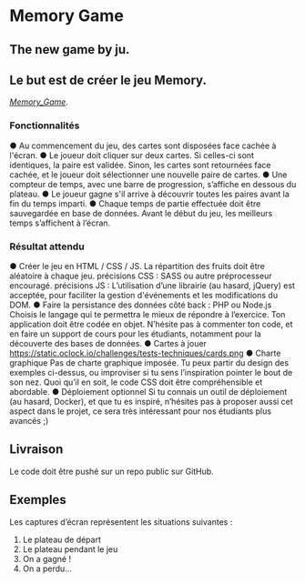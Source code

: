 # Memory Game
## The new game by ju.

## Le but est de créer le jeu Memory.
[_Memory_Game_](https://en.wikipedia.org/wiki/Matching_game).
### Fonctionnalités
● Au commencement du jeu, des cartes sont disposées face cachée à l'écran.
● Le joueur doit cliquer sur deux cartes. Si celles-ci sont identiques, la paire est
validée. Sinon, les cartes sont retournées face cachée, et le joueur doit sélectionner
une nouvelle paire de cartes.
● Une compteur de temps, avec une barre de progression, s’affiche en dessous du
plateau.
● Le joueur gagne s'il arrive à découvrir toutes les paires avant la fin du temps imparti.
● Chaque temps de partie effectuée doit être sauvegardée en base de données.
Avant le début du jeu, les meilleurs temps s’affichent à l’écran.
### Résultat attendu
● Créer le jeu en HTML / CSS / JS.
La répartition des fruits doit être aléatoire à chaque jeu.
précisions CSS : SASS ou autre préprocesseur encouragé.
précisions JS : L’utilisation d’une librairie (au hasard, jQuery) est acceptée, pour
faciliter la gestion d'événements et les modifications du DOM.
● Faire la persistance des données côté back : PHP ou Node.js
Choisis le langage qui te permettra le mieux de répondre à l’exercice.
Ton application doit être codée en objet.
N’hésite pas à commenter ton code, et en faire un support de cours pour les
étudiants, notamment pour la découverte des bases de données.
● Cartes à jouer
https://static.oclock.io/challenges/tests-techniques/cards.png
● Charte graphique
Pas de charte graphique imposée. Tu peux partir du design des exemples ci-dessus,
ou improviser si tu sens l’inspiration pointer le bout de son nez. Quoi qu’il en soit, le
code CSS doit être compréhensible et abordable.
● Déploiement optionnel
Si tu connais un outil de déploiement (au hasard, Docker), et que tu es inspiré,
n’hésites pas à proposer aussi cet aspect dans le projet, ce sera très intéressant
pour nos étudiants plus avancés ;)
## Livraison
Le code doit être pushé sur un repo public sur GitHub.
## Exemples
Les captures d’écran représentent les situations suivantes :
1. Le plateau de départ
2. Le plateau pendant le jeu
3. On a gagné !
4. On a perdu...